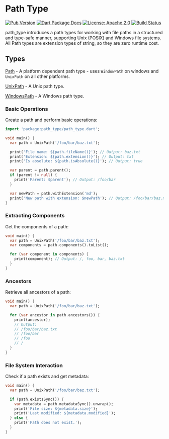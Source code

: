 # Path Type
[![Pub Version](https://img.shields.io/pub/v/path_type.svg)](https://pub.dev/packages/path_type)
[![Dart Package Docs](https://img.shields.io/badge/documentation-pub.dev-blue.svg)](https://pub.dev/documentation/path_type/latest/)
[![License: Apache 2.0](https://img.shields.io/github/license/mcmah309/path_type)](https://opensource.org/license/apache-2-0)
[![Build Status](https://github.com/mcmah309/path_type/actions/workflows/ci.yml/badge.svg)](https://github.com/mcmah309/path_type/actions)

path_type introduces a path types for working with file paths in a structured
and type-safe manner, supporting Unix (POSIX) and Windows file systems. All Path types are extension
types of string, so they are zero runtime cost.

## Types

[Path](https://pub.dev/documentation/path_type/latest/path_type/Path-extension-type.html) - A platform 
dependent path type - uses `WindowPath` on windows and `UnixPath` on all other platforms.

[UnixPath](https://pub.dev/documentation/path_type/latest/path_type/UnixPath-extension-type.html) - A Unix path type.

[WindowsPath](https://pub.dev/documentation/path_type/latest/path_type/WindowsPath-extension-type.html) - A Windows path type.


### Basic Operations
Create a path and perform basic operations:

```dart
import 'package:path_type/path_type.dart';

void main() {
  var path = UnixPath('/foo/bar/baz.txt');

  print('File name: ${path.fileName()}'); // Output: baz.txt
  print('Extension: ${path.extension()}'); // Output: txt
  print('Is absolute: ${path.isAbsolute()}'); // Output: true

  var parent = path.parent();
  if (parent != null) {
    print('Parent: $parent'); // Output: /foo/bar
  }

  var newPath = path.withExtension('md');
  print('New path with extension: $newPath'); // Output: /foo/bar/baz.md
}
```
### Extracting Components
Get the components of a path:
```dart
void main() {
  var path = UnixPath('/foo/bar/baz.txt');
  var components = path.components().toList();

  for (var component in components) {
    print(component); // Output: /, foo, bar, baz.txt
  }
}
```
### Ancestors
Retrieve all ancestors of a path:
```dart
void main() {
  var path = UnixPath('/foo/bar/baz.txt');

  for (var ancestor in path.ancestors()) {
    print(ancestor);
    // Output:
    // /foo/bar/baz.txt
    // /foo/bar
    // /foo
    // /
  }
}
```
### File System Interaction
Check if a path exists and get metadata:

```dart
void main() {
  var path = UnixPath('/foo/bar/baz.txt');

  if (path.existsSync()) {
    var metadata = path.metadataSync().unwrap();
    print('File size: ${metadata.size}');
    print('Last modified: ${metadata.modified}');
  } else {
    print('Path does not exist.');
  }
}
```